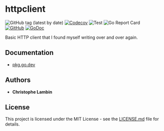 # httpclient
![GitHub tag (latest by date)](https://img.shields.io/github/v/tag/clambin/httpclient?color=green&label=Release&style=plastic)
[![Codecov](https://img.shields.io/codecov/c/gh/clambin/httpclient?style=plastic)](https://app.codecov.io/gh/clambin/httpclient)
![Test](https://github.com/clambin/httpclient/workflows/Test/badge.svg)
![Go Report Card](https://goreportcard.com/badge/github.com/clambin/httpclient)
[![GitHub](https://img.shields.io/github/license/clambin/httpclient?style=plastic)](http://github.com/clambin/httpclient/LICENSE.md)
[![GoDoc](https://pkg.go.dev/badge/github.com/clambin/httpclient?utm_source=godoc)](http://pkg.go.dev/github.com/clambin/httpclient)

Basic HTTP client that I found myself writing over and over again.

## Documentation
* [pkg.go.dev](https://pkg.go.dev/github.com/clambin/httpclient)

## Authors

* **Christophe Lambin**

## License

This project is licensed under the MIT License - see the [LICENSE.md](LICENSE.md) file for details.
